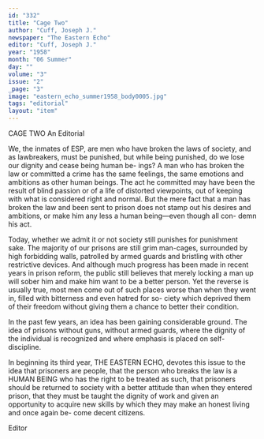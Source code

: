 ```yaml
---
id: "332"
title: "Cage Two"
author: "Cuff, Joseph J."
newspaper: "The Eastern Echo"
editor: "Cuff, Joseph J."
year: "1958"
month: "06 Summer"
day: ""
volume: "3"
issue: "2"
_page: "3"
image: "eastern_echo_summer1958_body0005.jpg"
tags: "editorial"
layout: "item"
---
```

CAGE TWO
An Editorial

We, the inmates of ESP, are men who have broken the laws of society, and as lawbreakers,
must be punished, but while being punished, do we lose our dignity and cease being human be-
ings? A man who has broken the law or committed a crime has the same feelings, the same
emotions and ambitions as other human beings. The act he committed may have been the result
of blind passion or of a life of distorted viewpoints, out of keeping with what is considered right
and normal. But the mere fact that a man has broken the law and been sent to prison does not
stamp out his desires and ambitions, or make him any less a human being—even though all con-
demn his act.

Today, whether we admit it or not society still punishes for punishment sake. The majority
of our prisons are still grim man-cages, surrounded by high forbidding walls, patrolled by armed
guards and bristling with other restrictive devices. And although much progress has been made
in recent years in prison reform, the public still believes that merely locking a man up will sober
him and make him want to be a better person. Yet the reverse is usually true, most men come
out of such places worse than when they went in, filled with bitterness and even hatred for so-
ciety which deprived them of their freedom without giving them a chance to better their condition.

In the past few years, an idea has been gaining considerable ground. The idea of prisons
without guns, without armed guards, where the dignity of the individual is recognized and
where emphasis is placed on self-discipline.

In beginning its third year, THE EASTERN ECHO, devotes this issue to the idea that
prisoners are people, that the person who breaks the law is a HUMAN BEING who has the
right to be treated as such, that prisoners should be returned to society with a better attitude
than when they entered prison, that they must be taught the dignity of work and given an
opportunity to acquire new skills by which they may make an honest living and once again be-
come decent citizens.

Editor
